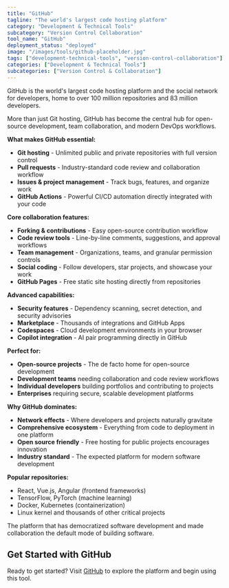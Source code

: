 ```yaml
---
title: "GitHub"
tagline: "The world's largest code hosting platform"
category: "Development & Technical Tools"
subcategory: "Version Control Collaboration"
tool_name: "GitHub"
deployment_status: "deployed"
image: "/images/tools/github-placeholder.jpg"
tags: ["development-technical-tools", "version-control-collaboration"]
categories: ["Development & Technical Tools"]
subcategories: ["Version Control & Collaboration"]
---
```

GitHub is the world's largest code hosting platform and the social network for developers, home to over 100 million repositories and 83 million developers.

More than just Git hosting, GitHub has become the central hub for open-source development, team collaboration, and modern DevOps workflows.

**What makes GitHub essential:**
- **Git hosting** - Unlimited public and private repositories with full version control
- **Pull requests** - Industry-standard code review and collaboration workflow
- **Issues & project management** - Track bugs, features, and organize work
- **GitHub Actions** - Powerful CI/CD automation directly integrated with your code

**Core collaboration features:**
- **Forking & contributions** - Easy open-source contribution workflow
- **Code review tools** - Line-by-line comments, suggestions, and approval workflows
- **Team management** - Organizations, teams, and granular permission controls
- **Social coding** - Follow developers, star projects, and showcase your work
- **GitHub Pages** - Free static site hosting directly from repositories

**Advanced capabilities:**
- **Security features** - Dependency scanning, secret detection, and security advisories
- **Marketplace** - Thousands of integrations and GitHub Apps
- **Codespaces** - Cloud development environments in your browser
- **Copilot integration** - AI pair programming directly in GitHub

**Perfect for:**
- **Open-source projects** - The de facto home for open-source development
- **Development teams** needing collaboration and code review workflows  
- **Individual developers** building portfolios and contributing to projects
- **Enterprises** requiring secure, scalable development platforms

**Why GitHub dominates:**
- **Network effects** - Where developers and projects naturally gravitate
- **Comprehensive ecosystem** - Everything from code to deployment in one platform
- **Open source friendly** - Free hosting for public projects encourages innovation
- **Industry standard** - The expected platform for modern software development

**Popular repositories:**
- React, Vue.js, Angular (frontend frameworks)
- TensorFlow, PyTorch (machine learning)
- Docker, Kubernetes (containerization)
- Linux kernel and thousands of other critical projects

The platform that has democratized software development and made collaboration the default mode of building software.

## Get Started with GitHub

Ready to get started? Visit [GitHub](https://github.com) to explore the platform and begin using this tool.